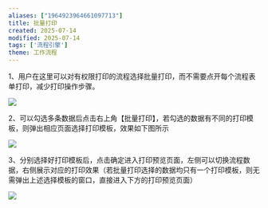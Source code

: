 ```yaml
---
aliases: ["1964923964661097713"]
title: 批量打印
created: 2025-07-14
modified: 2025-07-14
tags: ['流程引擎']
theme: 工作流程
---
```


1、用户在这里可以对有权限打印的流程选择批量打印，而不需要点开每个流程表单打印，减少打印操作步骤。

![](https://myhelpdoc.oss-cn-heyuan.aliyuncs.com/mdimages/e8ec4912ee03896dc7c50ab48ed48ae6.jpg)

2、可以勾选多条数据后点击右上角【批量打印】，若勾选的数据有不同的打印模板，则弹出相应页面选择打印模板，效果如下图所示

![](https://myhelpdoc.oss-cn-heyuan.aliyuncs.com/mdimages/4307cfdaaffa8f8ebb27c0245e3fdf90.jpg)

3、分别选择好打印模板后，点击确定进入打印预览页面，左侧可以切换流程数据，右侧展示对应的打印效果（若批量打印选择的数据均只有一个打印模板，则无需弹出上述选择模板的窗口，直接进入下方的打印预览页面）

![](https://myhelpdoc.oss-cn-heyuan.aliyuncs.com/mdimages/f9e97a540581e5641908d362fb01e53c.jpg)

